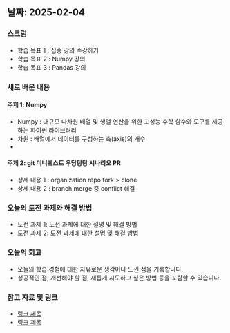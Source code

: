 ## 날짜: 2025-02-04

### 스크럼
- 학습 목표 1 : 집중 강의 수강하기
- 학습 목표 2 : Numpy 강의
- 학습 목표 3 : Pandas 강의

### 새로 배운 내용
#### 주제 1: Numpy
- Numpy : 대규모 다차원 배열 및 행렬 연산을 위한 고성능 수학 함수와 도구를 제공하는 파이썬 라이브러리
- 차원 : 배열에서 데이터를 구성하는 축(axis)의 개수
- 

#### 주제 2: git 미니퀘스트 우당탕탕 시나리오 PR
- 상세 내용 1 : organization repo fork > clone
- 상세 내용 2 : branch merge 중 conflict 해결

### 오늘의 도전 과제와 해결 방법
- 도전 과제 1: 도전 과제에 대한 설명 및 해결 방법
- 도전 과제 2: 도전 과제에 대한 설명 및 해결 방법

### 오늘의 회고
- 오늘의 학습 경험에 대한 자유로운 생각이나 느낀 점을 기록합니다.
- 성공적인 점, 개선해야 할 점, 새롭게 시도하고 싶은 방법 등을 포함할 수 있습니다.

### 참고 자료 및 링크
- [링크 제목](URL)
- [링크 제목](URL)
